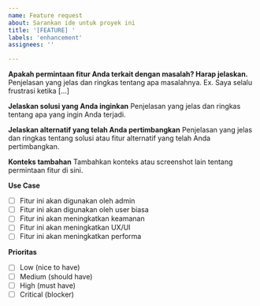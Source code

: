 ```yaml
---
name: Feature request
about: Sarankan ide untuk proyek ini
title: '[FEATURE] '
labels: 'enhancement'
assignees: ''

---
```


**Apakah permintaan fitur Anda terkait dengan masalah? Harap jelaskan.**
Penjelasan yang jelas dan ringkas tentang apa masalahnya. Ex. Saya selalu frustrasi ketika [...]

**Jelaskan solusi yang Anda inginkan**
Penjelasan yang jelas dan ringkas tentang apa yang ingin Anda terjadi.

**Jelaskan alternatif yang telah Anda pertimbangkan**
Penjelasan yang jelas dan ringkas tentang solusi atau fitur alternatif yang telah Anda pertimbangkan.

**Konteks tambahan**
Tambahkan konteks atau screenshot lain tentang permintaan fitur di sini.

**Use Case**
- [ ] Fitur ini akan digunakan oleh admin
- [ ] Fitur ini akan digunakan oleh user biasa
- [ ] Fitur ini akan meningkatkan keamanan
- [ ] Fitur ini akan meningkatkan UX/UI
- [ ] Fitur ini akan meningkatkan performa

**Prioritas**
- [ ] Low (nice to have)
- [ ] Medium (should have)
- [ ] High (must have)
- [ ] Critical (blocker)
